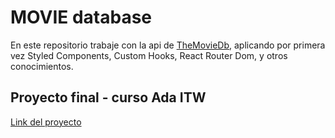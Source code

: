 # MOVIE database

En este repositorio trabaje con la api de [TheMovieDb](https://www.themoviedb.org/), aplicando por primera vez Styled Components, Custom Hooks, React Router Dom, y otros conocimientos.

## Proyecto final - curso Ada ITW


[Link del proyecto](https://solsantopietro.github.io/moviesSol/)
